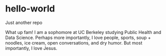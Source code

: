 # hello-world
Just another repo

What up fam! 
I am a sophomore at UC Berkeley studying Public Health and Data Science.
Perhaps more importantly, I love people, sports, soup + noodles, ice cream, open conversations, and dry humor. 
But most importantly, I love Jesus. 

